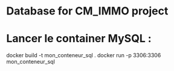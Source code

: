 # Database for CM_IMMO project

# Lancer le container MySQL :
docker build -t mon_conteneur_sql .
docker run -p 3306:3306 mon_conteneur_sql